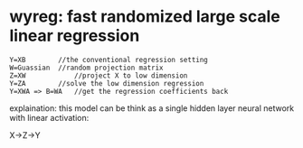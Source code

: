 # wyreg: fast randomized large scale linear regression
```
Y=XB		//the conventional regression setting
W=Guassian	//random projection matrix
Z=XW	        //project X to low dimension
Y=ZA		//solve the low dimension regression
Y=XWA => B=WA	//get the regression coefficients back
```

explaination: this model can be think as a single hidden layer neural network with linear activation:

X->Z->Y
      
